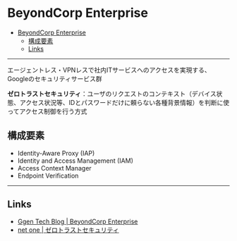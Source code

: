 # BeyondCorp Enterprise

- [BeyondCorp Enterprise](#beyondcorp-enterprise)
  - [構成要素](#構成要素)
  - [Links](#links)

---

エージェントレス・VPNレスで社内ITサービスへのアクセスを実現する、Googleのセキュリティサービス群　　

**ゼロトラストセキュリティ**：ユーザのリクエストのコンテキスト（デバイス状態、アクセス状況等、IDとパスワードだけに頼らない各種背景情報）を判断に使ってアクセス制御を行う方式

## 構成要素

- Identity-Aware Proxy (IAP)
- Identity and Access Management (IAM)
- Access Context Manager
- Endpoint Verification

---

## Links

- [Ggen Tech Blog | BeyondCorp Enterprise](https://blog.g-gen.co.jp/entry/beyondcorp-enterprise-explained)
- [net one | ゼロトラストセキュリティ](https://www.netone.co.jp/knowledge-center/netone-blog/20200501-1/)
